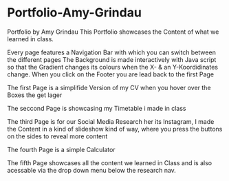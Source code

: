# Portfolio-Amy-Grindau
Portfolio by Amy Grindau
This Portfolio showcases the Content of what we learned in class.

Every page features a Navigation Bar with which you can switch between the different pages
The Background is made interactively with Java script so that the Gradient changes its colours when the X- & an Y-Koordidinates change.
When you click on the Footer you are lead back to the first Page

The first Page is a simplifide Version of my CV when you hover over the Boxes the get lager

The seccond Page is showcasing my Timetable i made in class

The third Page is for our Social Media Research her its Instagram, I made the Content in a kind of slideshow kind of way, where you press the buttons on the sides to reveal more content

The fourth Page is a simple Calculator 

The fifth Page showcases all the content we learned in Class and is also acessable via the drop down menu below the research nav.
